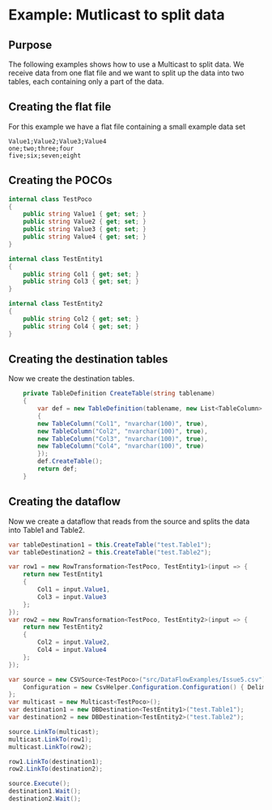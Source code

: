 # Example: Mutlicast to split data

## Purpose

The following examples shows how to use a Multicast to split data. We receive data from one flat file
and we want to split up the data into two tables, each containing only a part of the data.

## Creating the flat file

For this example we have a flat file containing a small example data set

```CSV
Value1;Value2;Value3;Value4
one;two;three;four
five;six;seven;eight
```

## Creating the POCOs

```C#
internal class TestPoco
{
    public string Value1 { get; set; }
    public string Value2 { get; set; }
    public string Value3 { get; set; }
    public string Value4 { get; set; }
}

internal class TestEntity1
{
    public string Col1 { get; set; }
    public string Col3 { get; set; }
}

internal class TestEntity2
{
    public string Col2 { get; set; }
    public string Col4 { get; set; }
}
```

## Creating the destination tables

Now we create the destination tables.

```C#
    private TableDefinition CreateTable(string tablename)
    {
        var def = new TableDefinition(tablename, new List<TableColumn>
        {
        new TableColumn("Col1", "nvarchar(100)", true),
        new TableColumn("Col2", "nvarchar(100)", true),
        new TableColumn("Col3", "nvarchar(100)", true),
        new TableColumn("Col4", "nvarchar(100)", true)
        });
        def.CreateTable();
        return def;
    }
```

## Creating the dataflow

Now we create a dataflow that reads from the source and splits the data into Table1 and Table2.

```C#
var tableDestination1 = this.CreateTable("test.Table1");
var tableDestination2 = this.CreateTable("test.Table2");

var row1 = new RowTransformation<TestPoco, TestEntity1>(input => {
    return new TestEntity1
    {
        Col1 = input.Value1,
        Col3 = input.Value3
    };
});
var row2 = new RowTransformation<TestPoco, TestEntity2>(input => {
    return new TestEntity2
    {
        Col2 = input.Value2,
        Col4 = input.Value4
    };
});

var source = new CSVSource<TestPoco>("src/DataFlowExamples/Issue5.csv") {
    Configuration = new CsvHelper.Configuration.Configuration() { Delimiter = ";" }
};
var multicast = new Multicast<TestPoco>();
var destination1 = new DBDestination<TestEntity1>("test.Table1");
var destination2 = new DBDestination<TestEntity2>("test.Table2");

source.LinkTo(multicast);
multicast.LinkTo(row1);
multicast.LinkTo(row2);

row1.LinkTo(destination1);
row2.LinkTo(destination2);

source.Execute();
destination1.Wait();
destination2.Wait();
```